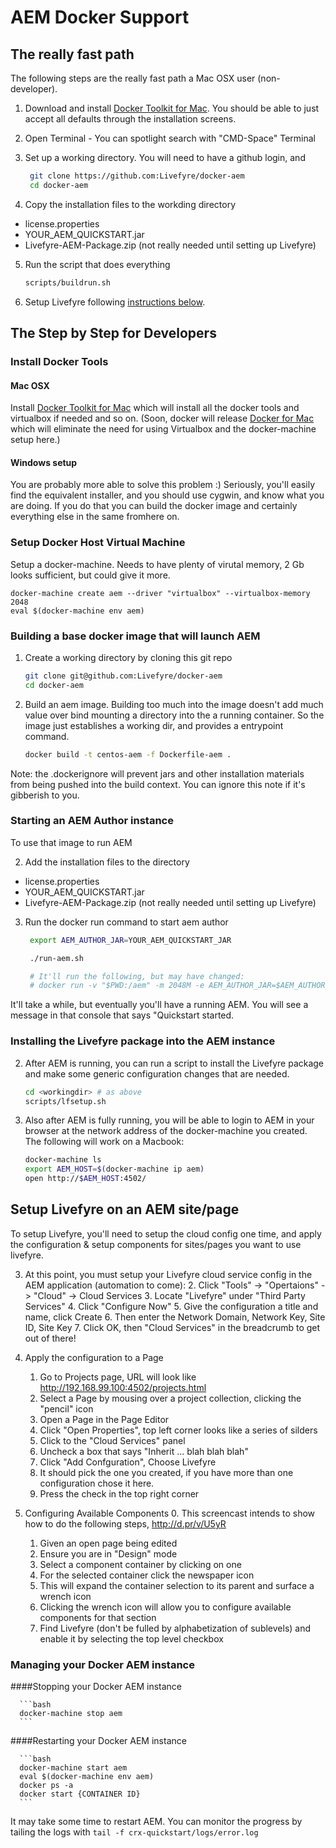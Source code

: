 # AEM Docker Support

## The really fast path

The following steps are the really fast path a Mac OSX user
(non-developer).

1. Download and install [Docker Toolkit for Mac][dtmac]. You
should be able to just accept all defaults through the
installation screens.

2. Open Terminal - You can spotlight search with "CMD-Space"
Terminal

3. Set up a working directory.  You will need to have a github
login, and

    ```bash
     git clone https://github.com:Livefyre/docker-aem
     cd docker-aem
    ```

4. Copy the installation files to the workding directory

 - license.properties
 - YOUR_AEM_QUICKSTART.jar
 - Livefyre-AEM-Package.zip (not really needed until setting up Livefyre)

5. Run the script that does everything

    ```bash
    scripts/buildrun.sh
    ```

6. Setup Livefyre following [instructions below](#lfsetup).

## The Step by Step for Developers

### Install Docker Tools

#### Mac OSX
Install [Docker Toolkit for Mac][dtmac] which will install all
the docker tools and virtualbox if needed and so on.  (Soon,
docker will release [Docker for Mac][dmac] which will eliminate the need
for using Virtualbox and the docker-machine setup here.)

[dtmac]: https://docs.docker.com/mac/step_one/
[dmac]: https://blog.docker.com/2016/03/docker-for-mac-windows-beta/

#### Windows setup

You are probably more able to solve this problem :) Seriously, you'll easily find
the equivalent installer, and you should use cygwin, and know what you are doing.
If you do that you can build the docker image and certainly everything else in the same fromhere on.

### Setup Docker Host Virtual Machine

Setup a docker-machine.  Needs to have plenty of virutal
memory, 2 Gb looks sufficient, but could give it more.

    docker-machine create aem --driver "virtualbox" --virtualbox-memory 2048
    eval $(docker-machine env aem)


### Building a base docker image that will launch AEM

1. Create a working directory by cloning this git repo

     ```bash
     git clone git@github.com:Livefyre/docker-aem
     cd docker-aem
     ```

2. Build an aem image.  Building too much into the image doesn't
   add much value over bind mounting a directory into the a running container.
   So the image just establishes a working dir, and provides a entrypoint command.

    ```bash
    docker build -t centos-aem -f Dockerfile-aem .
    ```

Note: the .dockerignore will prevent jars and other installation
materials from being pushed into the build context. You can
ignore this note if it's gibberish to you.


### Starting an AEM Author instance

To use that image to run AEM

2. Add the installation files to the directory

 - license.properties
 - YOUR_AEM_QUICKSTART.jar
 - Livefyre-AEM-Package.zip (not really needed until setting up Livefyre)

3. Run the docker run command to start aem author

     ```bash
      export AEM_AUTHOR_JAR=YOUR_AEM_QUICKSTART_JAR

      ./run-aem.sh

      # It'll run the following, but may have changed:
      # docker run -v "$PWD:/aem" -m 2048M -e AEM_AUTHOR_JAR=$AEM_AUTHOR_JAR -p 4502:4502 centos-aem
     ```

It'll take a while, but eventually you'll have a running
AEM. You will see a message in that console that says "Quickstart
started.

### Installing the Livefyre package into the AEM instance

2. After AEM is running, you can run a script to install the
Livefyre package and make some generic configuration changes that
are needed.

      ```bash
      cd <workingdir> # as above
      scripts/lfsetup.sh
      ```

2. Also after AEM is fully running, you will be able to login to
AEM in your browser at the network address of the docker-machine
you created.  The following will work on a Macbook:

      ```bash
      docker-machine ls
      export AEM_HOST=$(docker-machine ip aem)
      open http://$AEM_HOST:4502/
      ```


## <a name="lfsetup"></a>Setup Livefyre on an AEM site/page

To setup Livefyre, you'll need to setup the cloud config one
time, and apply the configuration & setup components for
sites/pages you want to use livefyre.

3. At this point, you must setup your Livefyre cloud
   service config in the AEM application (automation to come):
    2. Click "Tools" -> "Opertaions" -> "Cloud" -> Cloud Services
    3. Locate "Livefyre" under "Third Party Services"
    4. Click "Configure Now"
    5. Give the configuration a title and name, click Create
    6. Then enter the Network Domain, Network Key, Site ID, Site Key
    7. Click OK, then "Cloud Services" in the breadcrumb to get out of there!

1. Apply the configuration to a Page
    1. Go to Projects page, URL will look like http://192.168.99.100:4502/projects.html
    2. Select a Page by mousing over a project collection, clicking the "pencil" icon
    3. Open a Page in the Page Editor
    4. Click "Open Properties", top left corner looks like a series of silders
    5. Click to the "Cloud Services" panel
    6. Uncheck a box that says "Inherit ... blah blah blah"
    6. Click "Add Confguration", Choose Livefyre
    7. It should pick the one you created, if you have more than one configuration chose it here.
    8. Press the check in the top right corner

2. Configuring Available Components
    0. This screencast intends to show how to do the following steps, http://d.pr/v/U5yR
    1. Given an open page being edited
    2. Ensure you are in "Design" mode
    3. Select a component container by clicking on one
    4. For the selected container click the newspaper icon
    5. This will expand the container selection to its parent and surface a wrench icon
    6. Clicking the wrench icon will allow you to configure available components for that section
    7. Find Livefyre (don't be fulled by alphabetization of sublevels) and enable it by selecting the top level checkbox

### Managing your Docker AEM instance

####Stopping your Docker AEM instance

      ```bash
      docker-machine stop aem
      ```

####Restarting your Docker AEM instance

      ```bash
      docker-machine start aem
      eval $(docker-machine env aem)
      docker ps -a
      docker start {CONTAINER ID}
      ```

It may take some time to restart AEM. You can monitor the progress by tailing the logs with `tail -f crx-quickstart/logs/error.log`
